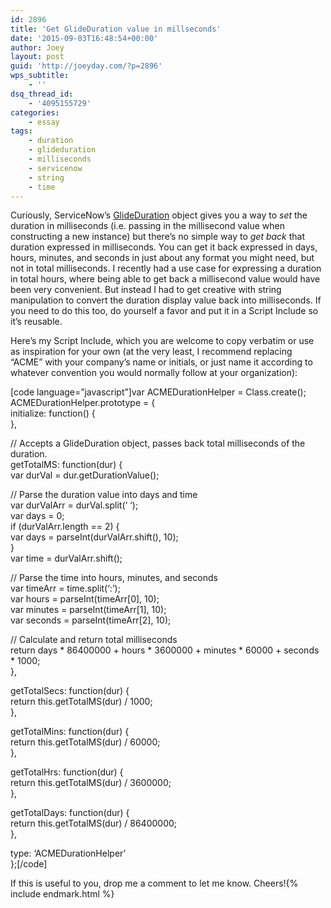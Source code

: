 ```yaml
---
id: 2896
title: 'Get GlideDuration value in millseconds'
date: '2015-09-03T16:48:54+00:00'
author: Joey
layout: post
guid: 'http://joeyday.com/?p=2896'
wps_subtitle:
    - ''
dsq_thread_id:
    - '4095155729'
categories:
    - essay
tags:
    - duration
    - glideduration
    - milliseconds
    - servicenow
    - string
    - time
---
```


Curiously, ServiceNow’s [GlideDuration](http://wiki.servicenow.com/index.php?title=Scoped_GlideDuration_API_Reference) object gives you a way to *set* the duration in milliseconds (i.e. passing in the millisecond value when constructing a new instance) but there’s no simple way to *get back* that duration expressed in milliseconds. You can get it back expressed in days, hours, minutes, and seconds in just about any format you might need, but not in total milliseconds. I recently had a use case for expressing a duration in total hours, where being able to get back a millisecond value would have been very convenient. But instead I had to get creative with string manipulation to convert the duration display value back into milliseconds. If you need to do this too, do yourself a favor and put it in a Script Include so it’s reusable.

Here’s my Script Include, which you are welcome to copy verbatim or use as inspiration for your own (at the very least, I recommend replacing “ACME” with your company’s name or initials, or just name it according to whatever convention you would normally follow at your organization):

\[code language=”javascript”\]var ACMEDurationHelper = Class.create();  
ACMEDurationHelper.prototype = {  
 initialize: function() {  
 },

 // Accepts a GlideDuration object, passes back total milliseconds of the duration.  
 getTotalMS: function(dur) {  
 var durVal = dur.getDurationValue();

 // Parse the duration value into days and time  
 var durValArr = durVal.split(‘ ‘);  
 var days = 0;  
 if (durValArr.length == 2) {  
 var days = parseInt(durValArr.shift(), 10);  
 }  
 var time = durValArr.shift();

 // Parse the time into hours, minutes, and seconds  
 var timeArr = time.split(‘:’);  
 var hours = parseInt(timeArr\[0\], 10);  
 var minutes = parseInt(timeArr\[1\], 10);  
 var seconds = parseInt(timeArr\[2\], 10);

 // Calculate and return total milliseconds  
 return days \* 86400000 + hours \* 3600000 + minutes \* 60000 + seconds \* 1000;  
 },

 getTotalSecs: function(dur) {  
 return this.getTotalMS(dur) / 1000;  
 },

 getTotalMins: function(dur) {  
 return this.getTotalMS(dur) / 60000;  
 },

 getTotalHrs: function(dur) {  
 return this.getTotalMS(dur) / 3600000;  
 },

 getTotalDays: function(dur) {  
 return this.getTotalMS(dur) / 86400000;  
 },

 type: ‘ACMEDurationHelper’  
};\[/code\]

If this is useful to you, drop me a comment to let me know. Cheers!{% include endmark.html %}